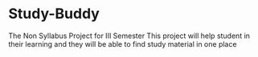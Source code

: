 # Study-Buddy
The Non Syllabus Project for III Semester
This project will help student in their learning and they will be able to find study material in one place 
